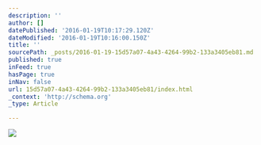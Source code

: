 ```yaml
---
description: ''
author: []
datePublished: '2016-01-19T10:17:29.120Z'
dateModified: '2016-01-19T10:16:00.150Z'
title: ''
sourcePath: _posts/2016-01-19-15d57a07-4a43-4264-99b2-133a3405eb81.md
published: true
inFeed: true
hasPage: true
inNav: false
url: 15d57a07-4a43-4264-99b2-133a3405eb81/index.html
_context: 'http://schema.org'
_type: Article

---
```

![](https://the-grid-user-content.s3-us-west-2.amazonaws.com/f78076b0-f4b3-4cc7-a0de-684485b15a8c.png)